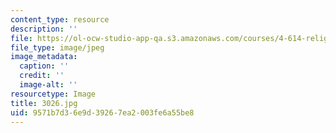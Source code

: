 ```yaml
---
content_type: resource
description: ''
file: https://ol-ocw-studio-app-qa.s3.amazonaws.com/courses/4-614-religious-architecture-and-islamic-cultures-fall-2002/9571b7d36e9d39267ea2003fe6a55be8_3026.jpg
file_type: image/jpeg
image_metadata:
  caption: ''
  credit: ''
  image-alt: ''
resourcetype: Image
title: 3026.jpg
uid: 9571b7d3-6e9d-3926-7ea2-003fe6a55be8
---
```

